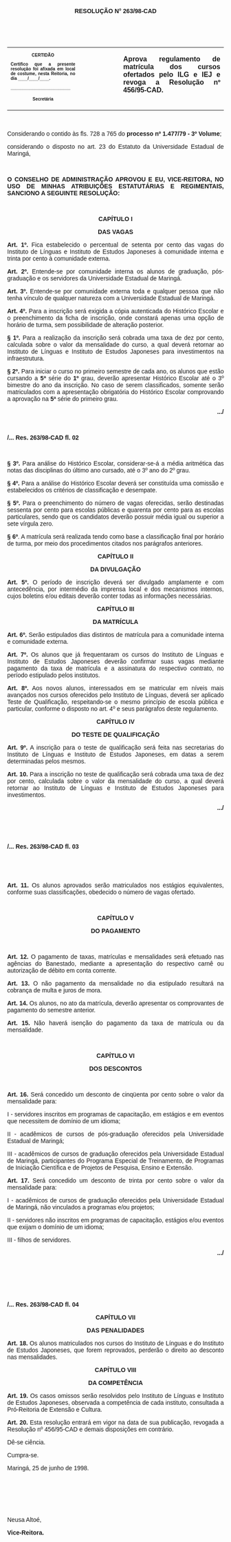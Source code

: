 <BODY>

<B><FONT FACE="Arial"><P ALIGN="CENTER"></P>
<P ALIGN="CENTER">RESOLU&Ccedil;&Atilde;O  N° 263/98-CAD</P>
<P ALIGN="JUSTIFY"></P>
<P ALIGN="JUSTIFY">&nbsp;</P>
</B><P ALIGN="JUSTIFY">&nbsp;</P></FONT>
<TABLE CELLSPACING=0 BORDER=0 CELLPADDING=7 WIDTH=596>
<TR><TD WIDTH="33%" VALIGN="TOP">
<B><FONT FACE="Arial" SIZE=1><P ALIGN="CENTER">CERTID&Atilde;O</P>
<P ALIGN="JUSTIFY">   Certifico que a presente resolu&ccedil;&atilde;o foi afixada em local de costume, nesta Reitoria, no dia ____/____/____.</P>
<P ALIGN="JUSTIFY"></P>
<P ALIGN="JUSTIFY">_________________________</P>
<P ALIGN="CENTER">Secret&aacute;ria</B></FONT></TD>
<TD WIDTH="19%" VALIGN="TOP">&nbsp;</TD>
<TD WIDTH="48%" VALIGN="TOP">
<B><FONT FACE="Arial"><P ALIGN="JUSTIFY">Aprova regulamento de matr&iacute;cula dos cursos ofertados pelo ILG e IEJ e revoga a Resolu&ccedil;&atilde;o nº 456/95-CAD.</B></FONT></TD>
</TR>
</TABLE>

<FONT FACE="Arial"><P ALIGN="JUSTIFY"></P>
<B><P ALIGN="JUSTIFY">&nbsp;</P>
</B><P ALIGN="JUSTIFY">&#9;Considerando o contido &agrave;s fls. 728 a 765 do <B>processo nº 1.477/79 - 3º Volume</B>;</P>
<B><P ALIGN="JUSTIFY">&#9;</B>considerando o disposto no art. 23 do Estatuto da Universidade Estadual de Maring&aacute;,</P>
<B><P ALIGN="JUSTIFY"></P>
<P ALIGN="JUSTIFY">&nbsp;</P>
<P ALIGN="JUSTIFY">O CONSELHO DE ADMINISTRA&Ccedil;&Atilde;O APROVOU E EU, VICE-REITORA, NO USO DE MINHAS ATRIBUI&Ccedil;&Otilde;ES ESTATUT&Aacute;RIAS E REGIMENTAIS, SANCIONO A SEGUINTE RESOLU&Ccedil;&Atilde;O:</P>
<P ALIGN="JUSTIFY"></P>
<P ALIGN="JUSTIFY">&nbsp;</P>
<P ALIGN="CENTER">CAP&Iacute;TULO I </P>
<P ALIGN="CENTER">DAS VAGAS</P>
<P ALIGN="JUSTIFY"></P>
<P ALIGN="JUSTIFY">&#9;Art. 1º.</B> Fica estabelecido o percentual de setenta por cento das vagas do Instituto de L&iacute;nguas e Instituto de Estudos Japoneses &agrave; comunidade interna e trinta por cento &agrave; comunidade externa.</P>
<P ALIGN="JUSTIFY">&#9;<B>Art. 2º.</B> Entende-se por comunidade interna os alunos de gradua&ccedil;&atilde;o, p&oacute;s-gradua&ccedil;&atilde;o e os servidores da Universidade Estadual de Maring&aacute;.</P>
<P ALIGN="JUSTIFY">&#9;<B>Art. 3º.</B> Entende-se por comunidade externa toda e qualquer pessoa que n&atilde;o tenha v&iacute;nculo de qualquer natureza com a Universidade Estadual de Maring&aacute;.</P>
<P ALIGN="JUSTIFY">&#9;<B>Art. 4º.</B> Para a inscri&ccedil;&atilde;o ser&aacute; exigida a c&oacute;pia autenticada do Hist&oacute;rico Escolar e o preenchimento da ficha de inscri&ccedil;&atilde;o, onde constar&aacute; apenas uma op&ccedil;&atilde;o de hor&aacute;rio de turma, sem possibilidade de altera&ccedil;&atilde;o posterior.</P>
<P ALIGN="JUSTIFY">&#9;<B>§ 1º.</B> Para a realiza&ccedil;&atilde;o da inscri&ccedil;&atilde;o ser&aacute; cobrada uma taxa de dez por cento, calculada sobre o valor da mensalidade do curso, a qual dever&aacute; retornar ao Instituto de L&iacute;nguas e Instituto de Estudos Japoneses para investimentos na infraestrutura.</P>
<P ALIGN="JUSTIFY">&#9;<B>§ 2º.</B> Para iniciar o curso no primeiro semestre de cada ano, os alunos que est&atilde;o cursando a <B>5ª</B> s&eacute;rie do <B>1º</B> grau, dever&atilde;o apresentar Hist&oacute;rico Escolar at&eacute; o 3º bimestre do ano da inscri&ccedil;&atilde;o. No caso de serem classificados, somente ser&atilde;o matriculados com a apresenta&ccedil;&atilde;o obrigat&oacute;ria do Hist&oacute;rico Escolar comprovando a aprova&ccedil;&atilde;o na <B>5ª</B> s&eacute;rie do primeiro grau.</P>
<B><P ALIGN="RIGHT">.../</P>
</B><P ALIGN="JUSTIFY"></P>
<P ALIGN="JUSTIFY">&nbsp;</P>
<B><P ALIGN="JUSTIFY">/... Res. 263/98-CAD                                                                                        fl. 02</P>
</B><P ALIGN="JUSTIFY"></P>
<P ALIGN="JUSTIFY">&nbsp;</P>
<P ALIGN="JUSTIFY">&#9;<B>§ 3º.</B> Para an&aacute;lise do Hist&oacute;rico Escolar, considerar-se-&aacute; a m&eacute;dia aritm&eacute;tica das notas das disciplinas do &uacute;ltimo ano cursado, at&eacute; o 3º ano do 2º grau.</P>
<P ALIGN="JUSTIFY">&#9;<B>§ 4º.</B> Para a an&aacute;lise do Hist&oacute;rico Escolar dever&aacute; ser constitu&iacute;da uma comiss&atilde;o e estabelecidos os crit&eacute;rios de classifica&ccedil;&atilde;o e desempate.</P>
<P ALIGN="JUSTIFY">&#9;<B>§ 5º.</B> Para o preenchimento do n&uacute;mero de vagas oferecidas, ser&atilde;o destinadas sessenta por cento para escolas p&uacute;blicas e quarenta por cento para as escolas particulares, sendo que os candidatos dever&atilde;o possuir m&eacute;dia igual ou superior a sete v&iacute;rgula zero.</P>
<P ALIGN="JUSTIFY">&#9;<B>§ 6º</B>. A matr&iacute;cula ser&aacute; realizada tendo como base a classifica&ccedil;&atilde;o final por hor&aacute;rio de turma, por meio dos procedimentos citados nos par&aacute;grafos anteriores.</P>
<P ALIGN="JUSTIFY"></P>
<B><P ALIGN="CENTER">CAP&Iacute;TULO II</P>
<P ALIGN="CENTER">DA DIVULGA&Ccedil;&Atilde;O</P>
</B><P ALIGN="JUSTIFY"></P>
<P ALIGN="JUSTIFY">&#9;<B>Art. 5º.</B> O per&iacute;odo de inscri&ccedil;&atilde;o dever&aacute; ser divulgado amplamente e com anteced&ecirc;ncia, por interm&eacute;dio da imprensa local e dos mecanismos internos, cujos boletins e/ou editais dever&atilde;o conter todas as informa&ccedil;&otilde;es necess&aacute;rias.</P>
<P ALIGN="JUSTIFY"></P>
<B><P ALIGN="CENTER">CAP&Iacute;TULO III</P>
<P ALIGN="CENTER">DA MATR&Iacute;CULA</P>
</B><P ALIGN="JUSTIFY"></P>
<P ALIGN="JUSTIFY">&#9;<B>Art. 6º.</B> Ser&atilde;o estipulados dias distintos de matr&iacute;cula para a comunidade interna e comunidade externa.</P>
<P ALIGN="JUSTIFY">&#9;<B>Art. 7º.</B> Os alunos que j&aacute; frequentaram os cursos do Instituto de L&iacute;nguas e Instituto de Estudos Japoneses dever&atilde;o confirmar suas vagas mediante pagamento da taxa de matr&iacute;cula e a assinatura do respectivo contrato, no per&iacute;odo estipulado pelos institutos.</P>
<P ALIGN="JUSTIFY">&#9;<B>Art. 8º.</B> Aos novos alunos, interessados em se matricular em n&iacute;veis mais avan&ccedil;ados nos cursos oferecidos pelo Instituto de L&iacute;nguas, dever&aacute; ser aplicado Teste de Qualifica&ccedil;&atilde;o, respeitando-se o mesmo princ&iacute;pio de escola p&uacute;blica e particular, conforme o disposto no art. 4º e seus par&aacute;grafos deste regulamento.</P>
<P ALIGN="JUSTIFY"></P>
<B><P ALIGN="CENTER">CAP&Iacute;TULO IV</P>
<P ALIGN="CENTER">DO TESTE DE QUALIFICA&Ccedil;&Atilde;O</P>
</B><P ALIGN="JUSTIFY"></P>
<P ALIGN="JUSTIFY">&#9;<B>Art. 9º.</B> A inscri&ccedil;&atilde;o para o teste de qualifica&ccedil;&atilde;o ser&aacute; feita nas secretarias do Instituto de L&iacute;nguas e Instituto de Estudos Japoneses, em datas a serem determinadas pelos mesmos.</P>
<P ALIGN="JUSTIFY">&#9;<B>Art. 10.</B> Para a inscri&ccedil;&atilde;o no teste de qualifica&ccedil;&atilde;o ser&aacute; cobrada uma taxa de dez por cento, calculada sobre o valor da mensalidade do curso, a qual dever&aacute; retornar ao Instituto de L&iacute;nguas e Instituto de Estudos Japoneses para investimentos.</P>
<P ALIGN="JUSTIFY"></P>
<B><P ALIGN="RIGHT">.../</P>
</B><P ALIGN="JUSTIFY"></P>
<P ALIGN="JUSTIFY">&nbsp;</P>
<P ALIGN="JUSTIFY">&nbsp;</P>
<B><P ALIGN="JUSTIFY">/... Res. 263/98-CAD                                                                                         fl. 03</P>
</B><P ALIGN="JUSTIFY"></P>
<P ALIGN="JUSTIFY">&nbsp;</P>
<P ALIGN="JUSTIFY">&nbsp;</P>
<P ALIGN="JUSTIFY">&#9;<B>Art. 11.</B> Os alunos aprovados ser&atilde;o matriculados nos est&aacute;gios equivalentes, conforme suas classifica&ccedil;&otilde;es, obedecido o n&uacute;mero de vagas ofertado.</P>
<P ALIGN="JUSTIFY"></P>
<P ALIGN="JUSTIFY">&nbsp;</P>
<B><P ALIGN="CENTER">CAP&Iacute;TULO V</P>
<P ALIGN="CENTER">DO PAGAMENTO</P>
</B><P ALIGN="JUSTIFY"></P>
<P ALIGN="JUSTIFY">&nbsp;</P>
<P ALIGN="JUSTIFY">&#9;<B>Art. 12.</B> O pagamento de taxas, matr&iacute;culas e mensalidades ser&aacute; efetuado nas ag&ecirc;ncias do Banestado, mediante a apresenta&ccedil;&atilde;o do respectivo carn&ecirc; ou autoriza&ccedil;&atilde;o de d&eacute;bito em conta corrente.</P>
<P ALIGN="JUSTIFY">&#9;<B>Art. 13.</B> O n&atilde;o pagamento da mensalidade no dia estipulado resultar&aacute; na cobran&ccedil;a de multa e juros de mora.</P>
<P ALIGN="JUSTIFY">&#9;<B>Art. 14.</B> Os alunos, no ato da matr&iacute;cula, dever&atilde;o apresentar os comprovantes de pagamento do semestre anterior.</P>
<P ALIGN="JUSTIFY">&#9;<B>Art. 15.</B> N&atilde;o haver&aacute; isen&ccedil;&atilde;o do pagamento da taxa de matr&iacute;cula ou da mensalidade.</P>
<P ALIGN="JUSTIFY"></P>
<P ALIGN="JUSTIFY">&nbsp;</P>
<B><P ALIGN="CENTER">CAP&Iacute;TULO VI</P>
<P ALIGN="CENTER">DOS DESCONTOS</P>
</B><P ALIGN="JUSTIFY"></P>
<P ALIGN="JUSTIFY">&nbsp;</P>
<P ALIGN="JUSTIFY">&#9;<B>Art. 16.</B> Ser&aacute; concedido um desconto de cinq&uuml;enta por cento sobre o valor da mensalidade para:</P>
<P ALIGN="JUSTIFY">&#9;I - servidores inscritos em programas de capacita&ccedil;&atilde;o, em est&aacute;gios e em eventos que necessitem de dom&iacute;nio de um idioma;</P>
<P ALIGN="JUSTIFY">&#9;II - acad&ecirc;micos de cursos de p&oacute;s-gradua&ccedil;&atilde;o oferecidos pela Universidade Estadual de Maring&aacute;;</P>
<P ALIGN="JUSTIFY">&#9;III - acad&ecirc;micos de cursos de gradua&ccedil;&atilde;o oferecidos pela Universidade Estadual de Maring&aacute;, participantes do Programa Especial de Treinamento, de Programas de Inicia&ccedil;&atilde;o Cient&iacute;fica e de Projetos de Pesquisa, Ensino e Extens&atilde;o.</P>
<P ALIGN="JUSTIFY">&#9;<B>Art. 17.</B> Ser&aacute; concedido um desconto de trinta por cento sobre o valor da mensalidade para:</P>
<P ALIGN="JUSTIFY">&#9;I - acad&ecirc;micos de cursos de gradua&ccedil;&atilde;o oferecidos pela Universidade Estadual de Maring&aacute;, n&atilde;o vinculados a programas e/ou projetos;</P>
<P ALIGN="JUSTIFY">&#9;II - servidores n&atilde;o inscritos em programas de capacita&ccedil;&atilde;o, est&aacute;gios e/ou eventos que exijam o dom&iacute;nio de um idioma;</P>
<P ALIGN="JUSTIFY">&#9;III - filhos de servidores.</P>
<P ALIGN="JUSTIFY"></P>
<B><P ALIGN="RIGHT">.../</P>
</B><P ALIGN="JUSTIFY"></P>
<P ALIGN="JUSTIFY">&nbsp;</P>
<P ALIGN="JUSTIFY">&nbsp;</P>
<P ALIGN="JUSTIFY">&nbsp;</P>
<B><P ALIGN="JUSTIFY">/... Res. 263/98-CAD                                                                                         fl. 04</P>
</B><P ALIGN="JUSTIFY"></P>
<B><P ALIGN="CENTER">CAP&Iacute;TULO VII</P>
<P ALIGN="CENTER">DAS PENALIDADES</P>
</B><P ALIGN="JUSTIFY"></P>
<P ALIGN="JUSTIFY">&#9;<B>Art. 18.</B> Os alunos matriculados nos cursos do Instituto de L&iacute;nguas e do Instituto de Estudos Japoneses, que forem reprovados, perder&atilde;o o direito ao desconto nas mensalidades.</P>
<P ALIGN="JUSTIFY"></P>
<B><P ALIGN="CENTER">CAP&Iacute;TULO VIII</P>
<P ALIGN="CENTER">DA COMPET&Ecirc;NCIA</P>
</B><P ALIGN="JUSTIFY"></P>
<P ALIGN="JUSTIFY">&#9;<B>Art. 19.</B> Os casos omissos ser&atilde;o resolvidos pelo Instituto de L&iacute;nguas e Instituto de Estudos Japoneses, observada a compet&ecirc;ncia de cada instituto, consultada a Pr&oacute;-Reitoria de Extens&atilde;o e Cultura.</P>
<P ALIGN="JUSTIFY">&#9;<B>Art. 20.</B> Esta resolu&ccedil;&atilde;o entrar&aacute; em vigor na data de sua publica&ccedil;&atilde;o, revogada a Resolu&ccedil;&atilde;o nº 456/95-CAD e demais disposi&ccedil;&otilde;es em contr&aacute;rio.</P>
<P ALIGN="JUSTIFY">&#9;D&ecirc;-se ci&ecirc;ncia.</P>
<P ALIGN="JUSTIFY">&#9;Cumpra-se.</P>
<P ALIGN="JUSTIFY"></P>
<P ALIGN="JUSTIFY">&#9;&#9;&#9;&#9;&#9;&#9;Maring&aacute;, 25 de junho de 1998.</P>
<P ALIGN="JUSTIFY"></P>
<P ALIGN="JUSTIFY">&nbsp;</P>
<P ALIGN="JUSTIFY">&nbsp;</P>
<P ALIGN="JUSTIFY">&nbsp;</P>
<P ALIGN="JUSTIFY">&#9;&#9;&#9;&#9;&#9;&#9;Neusa Alto&eacute;,</P>
<P ALIGN="JUSTIFY">&#9;&#9;&#9;&#9;&#9;&#9;<B>Vice-Reitora.</P>
</B><P ALIGN="JUSTIFY"></P></FONT></BODY>
